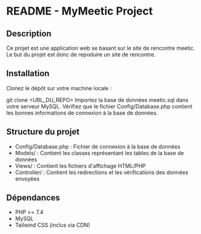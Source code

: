 # README - MyMeetic Project

## Description

Ce projet est une application web se basant sur le site de rencontre meetic. Le but du projet est donc de repoduire un site de rencontre.

## Installation

Clonez le dépôt sur votre machine locale :

git clone <URL_DU_REPO>
Importez la base de données meetic.sql dans votre serveur MySQL.
Vérifiez que le fichier Config/Database.php contient les bonnes informations de connexion à la base de données.

## Structure du projet

- Config/Database.php : Fichier de connexion à la base de données
- Models/ : Contient les classes représentant les tables de la base de données
- Views/ : Contient les fichiers d'affichage HTML/PHP
- Controller/ : Contient les redirections et les vérifications des données envoyées
## Dépendances

- PHP >= 7.4
- MySQL
- Tailwind CSS (inclus via CDN)
